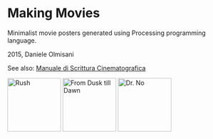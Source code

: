 # Making Movies
Minimalist movie posters generated using Processing programming language.

2015, Daniele Olmisani

See also: [Manuale di Scrittura Cinematografica](https://github.com/mad4j/processing-movies/blob/master/manuale-di-programmazione-cinematografica/README.md)

<img src="https://github.com/mad4j/processing-movies/blob/master/making-movies/rush/rush.png" width="120px" title="Rush">
<img src="https://github.com/mad4j/processing-movies/blob/master/making-movies/from_dusk_till_dawn/from-dusk-till-dawn.png" width="120px" title="From Dusk till Dawn">
<img src="https://github.com/mad4j/processing-movies/blob/master/making-movies/dr_no/dr-no.png" width="120px" title="Dr. No">
